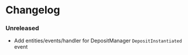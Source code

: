 # Changelog

### Unreleased

- Add entities/events/handler for DepositManager `DepositInstantiated` event
